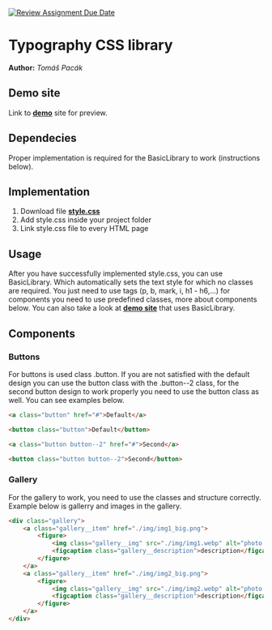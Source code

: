 [![Review Assignment Due Date](https://classroom.github.com/assets/deadline-readme-button-24ddc0f5d75046c5622901739e7c5dd533143b0c8e959d652212380cedb1ea36.svg)](https://classroom.github.com/a/zprwltzm)
# Typography CSS library
**Author:** *Tomáš Pacák*
## Demo site
Link to **[demo](https://pslib-cz.github.io/2023-l4-web-typographic-library-tomaspacak/)** site for preview.
## Dependecies
Proper implementation is required for the BasicLibrary to work (instructions below).
## Implementation
1. Download file  **[style.css](https://github.com/pslib-cz/2023-l4-web-typographic-library-tomaspacak/blob/master/docs/style.css)**
2. Add style.css inside your project folder
3. Link style.css file to every HTML page
## Usage
After you have successfully implemented style.css, you can use BasicLibrary. Which automatically sets the text style for which no classes are required. You just need to use tags (p, b, mark, i, h1 - h6,...) for components you need to use predefined classes, more about components below. You can also take a look at **[demo site](https://pslib-cz.github.io/2023-l4-web-typographic-library-tomaspacak/)** that uses BasicLibrary.
## Components
### Buttons
For buttons is used class .button. If you are not satisfied with the default design you can use the button class with the .button--2 class, for the second button design to work properly you need to use the button class as well. You can see examples below.
```html
<a class="button" href="#">Default</a>
```
```html
<button class="button">Default</button>
```
```html
<a class="button button--2" href="#">Second</a>
```
```html
<button class="button button--2">Second</button>
```
### Gallery
For the gallery to work, you need to use the classes and structure correctly. Example below is gallerry and images in the gallery.
```html
<div class="gallery">
    <a class="gallery__item" href="./img/img1_big.png">
        <figure>
            <img class="gallery__img" src="./img/img1.webp" alt="photo of moutins in spring">
            <figcaption class="gallery__description">description</figcaption>
        </figure>
    </a>
    <a class="gallery__item" href="./img/img2_big.png">
        <figure>
            <img class="gallery__img" src="./img/img2.webp" alt="photo in forest">
            <figcaption class="gallery__description">description</figcaption>
        </figure>
    </a>
</div>
```

